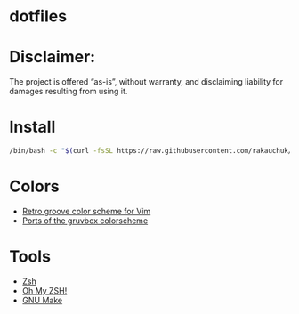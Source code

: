 # dotfiles

# Disclaimer:
The project is offered “as-is”, without warranty, and disclaiming liability for damages resulting from using it. 

# Install
```bash
/bin/bash -c "$(curl -fsSL https://raw.githubusercontent.com/rakauchuk/dotfiles/master/install.sh)"
```

# Colors

* [Retro groove color scheme for Vim](https://github.com/morhetz/gruvbox)
* [Ports of the gruvbox colorscheme](https://github.com/morhetz/gruvbox-contrib)

# Tools

* [Zsh](https://www.zsh.org/)
* [Oh My ZSH!](https://ohmyz.sh/)
* [GNU Make](https://www.gnu.org/software/make/)
